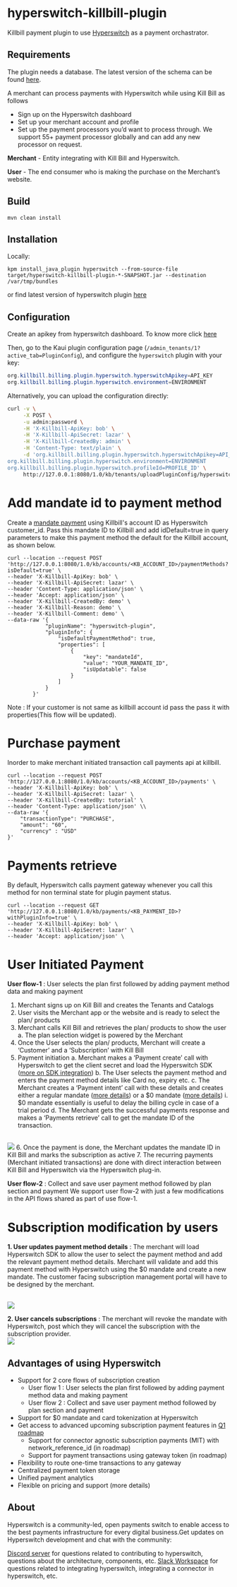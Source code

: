# hyperswitch-killbill-plugin

Killbill payment plugin to use [Hyperswitch](https://hyperswitch.io/) as a payment orchastrator.


## Requirements

The plugin needs a database. The latest version of the schema can be found [here](https://github.com/juspay/hyperswitch-killbill-plugin/blob/main/src/main/resources/ddl.sql).

A merchant can process payments with Hyperswitch while using Kill Bill as follows  
- Sign up on the Hyperswitch dashboard
- Set up your merchant account and profile 
- Set up the payment processors you’d want to process through.
We support 55+ payment processor globally and can add any new processor on request.

**Merchant** - Entity integrating with Kill Bill and Hyperswitch.

**User** - The end consumer who is making the purchase on the Merchant’s website. 

## Build

```
mvn clean install
```

## Installation

Locally:

```
kpm install_java_plugin hyperswitch --from-source-file target/hyperswitch-killbill-plugin-*-SNAPSHOT.jar --destination /var/tmp/bundles
```

or 
find latest version of hyperswitch plugin [here](https://central.sonatype.com/artifact/io.github.juspay.hyperswitchplugin/hyperswitch-killbill-plugin/overview)

## Configuration

Create an apikey from hyperswitch dashboard. To know more click [here](https://docs.hyperswitch.io/hyperswitch-open-source/account-setup/using-hyperswitch-control-center#user-content-create-an-api-key)

Then, go to the Kaui plugin configuration page (`/admin_tenants/1?active_tab=PluginConfig`), and configure the `hyperswitch` plugin with your key:

```java
org.killbill.billing.plugin.hyperswitch.hyperswitchApikey=API_KEY
org.killbill.billing.plugin.hyperswitch.environment=ENVIRONMENT
```

Alternatively, you can upload the configuration directly:

```bash
curl -v \
     -X POST \
     -u admin:password \
     -H 'X-Killbill-ApiKey: bob' \
     -H 'X-Killbill-ApiSecret: lazar' \
     -H 'X-Killbill-CreatedBy: admin' \
     -H 'Content-Type: text/plain' \
     -d 'org.killbill.billing.plugin.hyperswitch.hyperswitchApikey=API_KEY
org.killbill.billing.plugin.hyperswitch.environment=ENVIRONMENT
org.killbill.billing.plugin.hyperswitch.profileId=PROFILE_ID' \
     http://127.0.0.1:8080/1.0/kb/tenants/uploadPluginConfig/hyperswitch-plugin
```
# Add mandate id to payment method

Create a [mandate payment]((https://docs.hyperswitch.io/features/payment-flows-and-management/mandates-and-recurring-payments#id-1.-create-a-mandate-payment-from-your-server)) using Killbill's account ID as Hyperswitch customer_id. Pass this mandate ID to Killbill and add idDefault=true in query parameters to make this payment method the default for the Killbill account, as shown below.

```
curl --location --request POST 'http://127.0.0.1:8080/1.0/kb/accounts/<KB_ACCOUNT_ID>/paymentMethods?isDefault=true' \
--header 'X-Killbill-ApiKey: bob' \
--header 'X-Killbill-ApiSecret: lazar' \
--header 'Content-Type: application/json' \
--header 'Accept: application/json' \
--header 'X-Killbill-CreatedBy: demo' \
--header 'X-Killbill-Reason: demo' \
--header 'X-Killbill-Comment: demo' \
--data-raw '{
  			"pluginName": "hyperswitch-plugin",
  			"pluginInfo": {
    			"isDefaultPaymentMethod": true,
    			"properties": [
      				{
        				"key": "mandateId",
        				"value": "YOUR_MANDATE_ID",
        				"isUpdatable": false
      				}
    			]
  			}
		}'
```
Note : If your customer is not same as killbill account id pass the pass it with properties(This flow will be updated).

# Purchase payment 

Inorder to make merchant initiated transaction call payments api at killbill.

```
curl --location --request POST 'http://127.0.0.1:8080/1.0/kb/accounts/<KB_ACCOUNT_ID>/payments' \
--header 'X-Killbill-ApiKey: bob' \
--header 'X-Killbill-ApiSecret: lazar' \
--header 'X-Killbill-CreatedBy: tutorial' \
--header 'Content-Type: application/json' \\
--data-raw '{
    "transactionType": "PURCHASE",
    "amount": "60",
    "currency" : "USD"
}'
```

# Payments retrieve

By default, Hyperswitch calls payment gateway whenever you call this method for non terminal state for plugin payment status.

```
curl --location --request GET 'http://127.0.0.1:8080/1.0/kb/payments/<KB_PAYMENT_ID>?withPluginInfo=true' \
--header 'X-Killbill-ApiKey: bob' \
--header 'X-Killbill-ApiSecret: lazar' \
--header 'Accept: application/json' \
```

# User Initiated Payment 

**User flow-1** : User selects the plan first followed by adding payment method data and making payment

1. Merchant signs up on Kill Bill and creates the Tenants and Catalogs
2. User visits the Merchant app or the website and is ready to select the plan/ products
3. Merchant calls Kill Bill and retrieves the plan/ products to show the user
	a. The plan selection widget is powered by the Merchant
4. Once the User selects the plan/ products, Merchant will create a ‘Customer’ and a ‘Subscription’ with Kill Bill
5. Payment initiation 
	a. Merchant makes a ‘Payment create’ call with Hyperswitch to get the client secret and load the Hyperswitch SDK ([more on SDK integration](https://docs.hyperswitch.io/hyperswitch-cloud/integration-guide))
	b. The User selects the payment method and enters the payment method details like Card no, expiry etc.
	c. The Merchant creates a ‘Payment intent’ call with these details and creates either a regular mandate ([more details](https://docs.hyperswitch.io/features/payment-flows-and-management/mandates-and-recurring-payments)) or a $0 mandate ([more details](https://docs.hyperswitch.io/features/payment-flows-and-management/zero-amount-authorization))
		i. $0 mandate essentially is useful to delay the billing cycle in case of a trial period 
	d. The Merchant gets the successful payments response and makes a ‘Payments retrieve’ call to get the mandate ID of the transaction.
<br>
<img src="img/userflow1.png" />
6. Once the payment is done, the Merchant updates the mandate ID in Kill Bill and marks the subscription as active
7. The recurring payments (Merchant initiated transactions) are done with direct interaction between Kill Bill and Hyperswitch via the Hyperswitch plug-in.

**User flow-2** : Collect and save user payment method followed by plan section and payment
We support user flow-2 with just a few modifications in the API flows shared as part of use flow-1.

# Subscription modification by users

**1. User updates payment method details** : The merchant will load Hyperswitch SDK to allow the user to select the payment method and add the relevant payment method details. Merchant will validate and add this payment method with Hyperswitch using the $0 mandate and create a new mandate.
The customer facing subscription management portal will have to be designed by the merchant.

<br>
<img src="img/update_payment_method.png" />

**2. User cancels subscriptions** : The merchant will revoke the mandate with Hyperswitch, post which they will cancel the subscription with the subscription provider.
<br>
<img src="img/cancel_subscription.png" />

## Advantages of using Hyperswitch
- Support for 2 core flows of subscription creation
	- User flow 1 : User selects the plan first followed by adding payment method data and making payment
	- User flow 2 : Collect and save user payment method followed by plan section and payment
- Support for $0 mandate and card tokenization at Hyperswitch 
- Get access to advanced upcoming subscription payment features in [Q1 roadmap](https://docs.hyperswitch.io/about-hyperswitch/roadmap)
	- Support for connector agnostic subscription payments (MIT) with network_reference_id (in roadmap)  
	- Support for payment transactions using gateway token (in roadmap) 
- Flexibility to route one-time transactions to any gateway
- Centralized payment token storage 
- Unified payment analytics 
- Flexible on pricing and support (more details)

## About

Hyperswitch is a community-led, open payments switch to enable access to the best payments infrastructure for every digital business.Get updates on Hyperswitch development and chat with the community:

[Discord server](https://discord.com/invite/wJZ7DVW8mm) for questions related to contributing to hyperswitch, questions about the architecture, components, etc.
[Slack Workspace](https://hyperswitch-io.slack.com/ssb/redirect) for questions related to integrating hyperswitch, integrating a connector in hyperswitch, etc.
